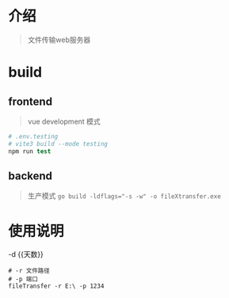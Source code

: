 # 介绍
>文件传输web服务器

# build
## frontend
>vue development 模式
```s
# .env.testing
# vite3 build --mode testing
npm run test
```

## backend
>生产模式
```go build -ldflags="-s -w" -o fileXtransfer.exe```

# 使用说明
-d {{天数}}
```
# -r 文件路径
# -p 端口
fileTransfer -r E:\ -p 1234
```